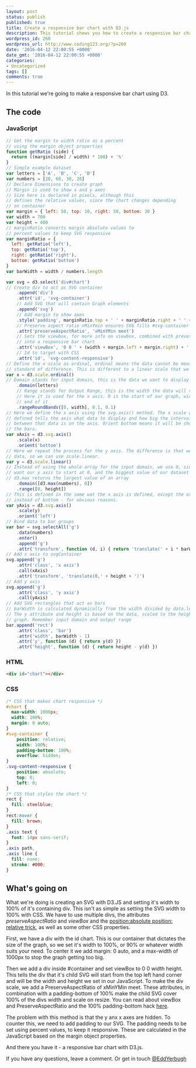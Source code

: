 ```yaml
---
layout: post
status: publish
published: true
title: Create a responsive bar chart with D3.js
description: This tutorial shows you how to create a responsive bar chart using D3.js. The trick is using CSS and SVG attributes to avoid re rendering on resize!
wordpress_id: 260
wordpress_url: http://www.coding123.org/?p=260
date: '2016-04-12 22:00:55 +0000'
date_gmt: '2016-04-12 22:00:55 +0000'
categories:
- Uncategorized
tags: []
comments: true
---
```



In this tutorial we're going to make a responsive bar chart using D3.

## The code

### JavaScript

```js
// Get the margin to width ratio as a percent
// using the margin object properties
function getRatio (side) {
  return ((margin[side] / width) * 100) + '%'
}
// Simple example dataset
var letters = ['A', 'B', 'C', 'D']
var numbers = [20, 60, 30, 20]
// Declare Dimensions to create graph
// Margin is used to show x and y axes
// Size here is declared in pixels, although this
// defines the relative values, since the chart changes depending
// on container
var margin = { left: 50, top: 10, right: 50, bottom: 30 }
var width = 700
var height = 400
// marginRatio converts margin absolute values to
// percent values to keep SVG responsive
var marginRatio = {
  left: getRatio('left'),
  top: getRatio('top'),
  right: getRatio('right'),
  bottom: getRatio('bottom')
}
var barWidth = width / numbers.length

var svg = d3.select('div#chart')
// Create div to act as SVG container
    .append('div')
    .attr('id', 'svg-container')
    // Add SVG that will contain Graph elements
    .append('svg')
    // Add margin to show axes
    .style('padding', marginRatio.top + ' ' + marginRatio.right + ' ' + marginRatio.bottom + ' ' + marginRatio.left)
    // Preserve aspect ratio xMinYmin ensures SVG fills #svg-container
    .attr('preserveAspectRatio', 'xMinYMin meet')
    // Sets the viewbox, for more info on viewbox, combined with preveserveAspectRatio, this is what turns the bar chart
    // into a responsive bar chart
    .attr('viewBox', '0 0 ' + (width + margin.left + margin.right) + ' ' + (height + margin.top + margin.bottom))
    // Id to target with CSS
    .attr('id', 'svg-content-responsive')
// Define the x scale as ordinal, ordinal means the data cannot be meassured by a
// standard of difference. This is different to a linear scale that we will use later
var x = d3.scale.ordinal()
// Domain stands for input domain, this is the data we want to display
    .domain(letters)
    // Range stands for Output Range, this is the width the data will take up
    // Here it is used for the x axis. 0 is the start of our graph, width is the
    // end of it
    .rangeRoundBands([0, width], 0.1, 0.1)
// Here we define the x axis using the svg.axis() method. The x scale we just
// defined tells the axis what data to display and how big the intervals
// between that data is on the axis. Orient bottom means it will be shown below
// the bars.
var xAxis = d3.svg.axis()
    .scale(x)
    .orient('bottom')
// Here we repeat the process for the y axis. The difference is that we have numerical
// data, so we can use scale.linear.
var y = d3.scale.linear()
// Instead of using the whole array for the input domain, we use 0, since we
// want our y axis to start at 0, and the biggest value of our dataset
// d3.max returns the largest value of an array
    .domain([d3.max(numbers), 0])
    .range([0, height])
// This is defined in the same wat the x axis is defined, except the orient is now left
// instead of bottom - for obvious reasons.
var yAxis = d3.svg.axis()
    .scale(y)
    .orient('left')
// Bind data to bar groups
var bar = svg.selectAll('g')
    .data(numbers)
    .enter()
    .append('g')
    .attr('transform', function (d, i) { return 'translate(' + i * barWidth + ', 0)' })
// Add x axis to svgContainer
svg.append('g')
    .attr('class', 'x axis')
    .call(xAxis)
    .attr('transform', 'translate(0,' + height + ')')
// Add y axis
svg.append('g')
    .attr('class', 'y axis')
    .call(yAxis)
// Add SVG rectangles that act as bars
// barWidth is calculated dynamically from the width divided by data.length
// The y attribute and height is based on the data, scaled to the height of
// graph. Remember input domain and output range
bar.append('rect')
    .attr('class', 'bar')
    .attr('width', barWidth - 1)
    .attr('y', function (d) { return y(d) })
    .attr('height', function (d) { return height - y(d) })
```
 
### HTML

```html
<div id="chart"></div>
```

### CSS

```css
/* CSS that makes chart responsive */
#chart {
  max-width: 1000px;
  width: 100%;
  margin: 0 auto;
}
#svg-container {
    position: relative;
    width: 100%;
    padding-bottom: 100%;
    overflow: hidden;
}
.svg-content-responsive {
    position: absolute;
    top: 0;
    left: 0;
}
/* CSS that styles the chart */
rect {
  fill: steelblue;
}
rect:hover {
  fill: brown;
}
.axis text {
  font: 14px sans-serif;
}
.axis path,
.axis line {
  fill: none;
  stroke: #000;
}
```

## What's going on

What we're doing is creating an SVG with D3.JS and setting it's width to 100% of it's containing div. This isn't as simple as setting the SVG width to 100% with CSS. We have to use multiple divs, the attributes *preserveAspectRatio* and *viewBox* and the <a rel="noopener" href="https://css-tricks.com/absolute-positioning-inside-relative-positioning/">position:absolute position: relative trick</a>, as well as some other CSS properties.

First, we have a div with the id chart. This is our container that dictates the size of the graph, so we set it's width to 100%, or 90% or whatever width suits your need. To center it we add margin: 0 auto, and a max-width of 1000px to stop the graph getting too big.

Then we add a div inside #container and set viewBox to 0 0 width height. This tells the div that it's child SVG will start from the top left hand corner and will be the width and height we set in our JavaScript. To make the div scale, we add a PreserveAspectRatio of xMinYMin meet. These attributes, in combination with a padding-bottom of 100% make the child SVG cover 100% of the divs width and scale on resize. You can read about viewBox and PreserveAspectRatio and the 100% padding-bottom hack <a rel="noopener" href="https://css-tricks.com/scale-svg/">here</a>.

The problem with this method is that the y anx x axes are hidden. To counter this, we need to add padding to our SVG. The padding needs to be set using percent values, to keep it responsive. These are calculated in the JavaScript based on the margin object properties.

And there you have it - a responsive bar chart with D3.js.

If you have any questions, leave a comment. Or get in touch <a rel="noopener" href="https://twitter.com/EddYerburgh">@EddYerbugh</a>
